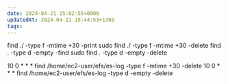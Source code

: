 ```yaml
---
date: 2024-04-21 15:02:55+0000
updatedAt: 2024-04-21 15:44:53+1380
tags: 
---
```


find ./ -type f -mtime +30  -print
sudo find ./ -type f -mtime +30 -delete
find . -type d -empty -find
sudo find . -type d -empty -delete

10 0 * * *  find /home/ec2-user/efs/es-log -type f -mtime +30 -delete
10 0 * * *  find /home/ec2-user/efs/es-log -type d -empty -delete